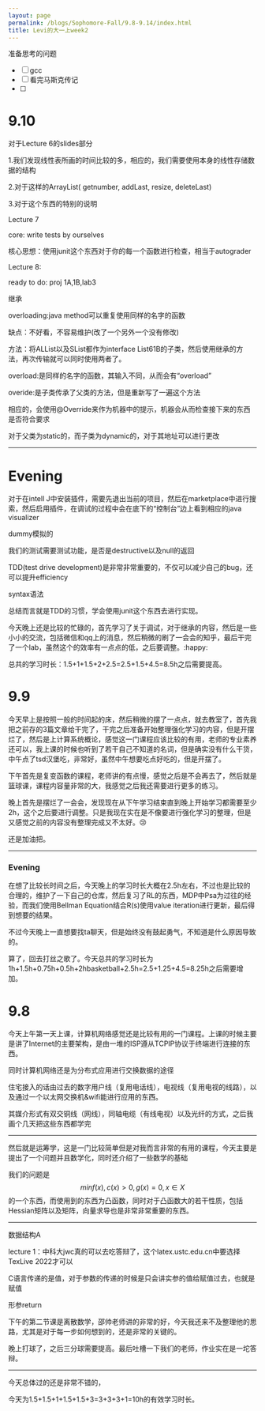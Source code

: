 ```yaml
---
layout: page
permalink: /blogs/Sophomore-Fall/9.8-9.14/index.html
title: Levi的大一上week2
---
```










准备思考的问题

- [ ] gcc
- [ ] 看完马斯克传记
- [ ] 

# 9.10

对于Lecture 6的slides部分

1.我们发现线性表所画的时间比较的多，相应的，我们需要使用本身的线性存储数据的结构

2.对于这样的ArrayList( getnumber, addLast, resize, deleteLast)

3.对于<Glorp>这个东西的特别的说明

Lecture 7

core: write tests by ourselves

核心思想：使用junit这个东西对于你的每一个函数进行检查，相当于autograder

Lecture 8:

ready to do: proj 1A,1B,lab3

继承

overloading:java method可以重复使用同样的名字的函数

缺点：不好看，不容易维护(改了一个另外一个没有修改)

方法：将ALList以及SList都作为interface List61B的子类，然后使用继承的方法，再次传输就可以同时使用两者了。

overload:是同样的名字的函数，其输入不同，从而会有“overload”

overide:是子类传承了父类的方法，但是重新写了一遍这个方法

相应的，会使用@Override来作为机器中的提示，机器会从而检查接下来的东西是否符合要求



对于父类为static的，而子类为dynamic的，对于其地址可以进行更改

---

# Evening

对于在intell J中安装插件，需要先退出当前的项目，然后在marketplace中进行搜索，然后启用插件，在调试的过程中会在底下的“控制台”边上看到相应的java visualizer

dummy模拟的

我们的测试需要测试功能，是否是destructive以及null的返回

TDD(test drive development)是非常非常重要的，不仅可以减少自己的bug，还可以提升efficiency

syntax语法

总结而言就是TDD的习惯，学会使用junit这个东西去进行实现。

今天晚上还是比较的忙碌的，首先学习了关于调试，对于继承的内容，然后是一些小小的交流，包括微信和qq上的消息，然后稍微的刷了一会会的知乎，最后干完了一个lab，虽然这个的效率有一点点的低，之后要调整。:happy:

总共的学习时长：1.5+1+1.5+2+2.5=2.5+1.5+4.5=8.5h之后需要提高。



# 9.9

今天早上是按照一般的时间起的床，然后稍微的摆了一点点，就去教室了，首先我把之前存的3篇文章给干完了，干完之后准备开始整理强化学习的内容，但是开摆烂了，然后是上计算系统概论，感觉这一门课程应该比较的有用，老师的专业素养还可以，我上课的时候也听到了若干自己不知道的名词，但是确实没有什么干货，中午点了tsd汉堡吃，非常好，虽然中午想要吃点好吃的，但是开摆了。

下午首先是复变函数的课程，老师讲的有点慢，感觉之后是不会再去了，然后就是篮球课，课程内容量非常的大，我感觉之后我还需要进行更多的练习。

晚上首先是摆烂了一会会，发现现在从下午学习结束直到晚上开始学习都需要至少2h，这个之后要进行调整。只是我现在实在是不像要进行强化学习的整理，但是又感觉之前的内容没有整理完成又不太好。:cry:

还是加油把。



---

### Evening

在想了比较长时间之后，今天晚上的学习时长大概在2.5h左右，不过也是比较的合理的，维护了一下自己的仓库，然后复习了RL的东西，MDP中Psa为过往的经验，而我们使用Bellman Equation结合R(s)使用value iteration进行更新，最后得到想要的结果。

不过今天晚上一直想要找ta聊天，但是始终没有鼓起勇气，不知道是什么原因导致的。

算了，回去打丝之歌了。今天总共的学习时长为1h+1.5h+0.75h+0.5h+2hbasketball+2.5h=2.5+1.25+4.5=8.25h之后需要增加。



# 9.8

今天上午第一天上课，计算机网络感觉还是比较有用的一门课程。上课的时候主要是讲了Internet的主要架构，是由一堆的ISP遵从TCPIP协议于终端进行连接的东西。

同时计算机网络还是为分布式应用进行交换数据的途径

住宅接入的话由过去的数字用户线（复用电话线），电视线（复用电视的线路），以及通过一个以太网交换机&wifi能进行应用的东西。

其媒介形式有双交铜线（网线），同轴电缆（有线电视）以及光纤的方式，之后我画个几天把这些东西都学完

---

然后就是运筹学，这是一门比较简单但是对我而言非常的有用的课程，今天主要是提出了一个问题并且数学化，同时还介绍了一些数学的基础

我们的问题是$$min f(x),c(x)>0,g(x)=0,x\in X$$的一个东西，而使用到的东西为凸函数，同时对于凸函数大的若干性质，包括Hessian矩阵以及矩阵，向量求导也是非常非常重要的东西。

---

数据结构A

lecture 1：中科大jwc真的可以去吃答辩了，这个latex.ustc.edu.cn中要选择TexLive 2022才可以

C语言传递的是值，对于参数的传递的时候是只会讲实参的值给赋值过去，也就是赋值

形参return

下午的第二节课是离散数学，邵帅老师讲的非常的好，今天我还来不及整理他的思路，尤其是对于每一步如何想到的，还是非常的关键的。

晚上打球了，之后三分球需要提高。最后吐槽一下我们的老师，作业实在是一坨答辩。

---

今天总体过的还是非常不错的，

今天为1.5+1.5+1+1.5+1.5+3=3+3+3+1=10h的有效学习时长。

